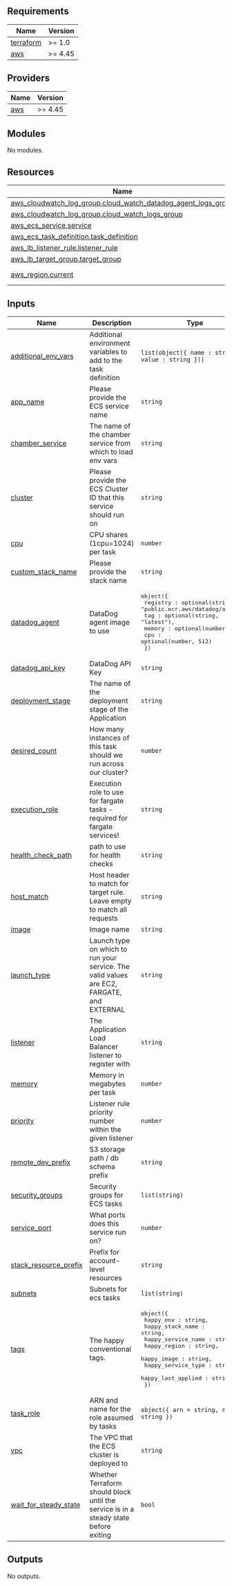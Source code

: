 <!-- START -->
## Requirements

| Name | Version |
|------|---------|
| <a name="requirement_terraform"></a> [terraform](#requirement\_terraform) | >= 1.0 |
| <a name="requirement_aws"></a> [aws](#requirement\_aws) | >= 4.45 |

## Providers

| Name | Version |
|------|---------|
| <a name="provider_aws"></a> [aws](#provider\_aws) | >= 4.45 |

## Modules

No modules.

## Resources

| Name | Type |
|------|------|
| [aws_cloudwatch_log_group.cloud_watch_datadog_agent_logs_group](https://registry.terraform.io/providers/hashicorp/aws/latest/docs/resources/cloudwatch_log_group) | resource |
| [aws_cloudwatch_log_group.cloud_watch_logs_group](https://registry.terraform.io/providers/hashicorp/aws/latest/docs/resources/cloudwatch_log_group) | resource |
| [aws_ecs_service.service](https://registry.terraform.io/providers/hashicorp/aws/latest/docs/resources/ecs_service) | resource |
| [aws_ecs_task_definition.task_definition](https://registry.terraform.io/providers/hashicorp/aws/latest/docs/resources/ecs_task_definition) | resource |
| [aws_lb_listener_rule.listener_rule](https://registry.terraform.io/providers/hashicorp/aws/latest/docs/resources/lb_listener_rule) | resource |
| [aws_lb_target_group.target_group](https://registry.terraform.io/providers/hashicorp/aws/latest/docs/resources/lb_target_group) | resource |
| [aws_region.current](https://registry.terraform.io/providers/hashicorp/aws/latest/docs/data-sources/region) | data source |

## Inputs

| Name | Description | Type | Default | Required |
|------|-------------|------|---------|:--------:|
| <a name="input_additional_env_vars"></a> [additional\_env\_vars](#input\_additional\_env\_vars) | Additional environment variables to add to the task definition | `list(object({ name : string, value : string }))` | `[]` | no |
| <a name="input_app_name"></a> [app\_name](#input\_app\_name) | Please provide the ECS service name | `string` | n/a | yes |
| <a name="input_chamber_service"></a> [chamber\_service](#input\_chamber\_service) | The name of the chamber service from which to load env vars | `string` | `""` | no |
| <a name="input_cluster"></a> [cluster](#input\_cluster) | Please provide the ECS Cluster ID that this service should run on | `string` | n/a | yes |
| <a name="input_cpu"></a> [cpu](#input\_cpu) | CPU shares (1cpu=1024) per task | `number` | `256` | no |
| <a name="input_custom_stack_name"></a> [custom\_stack\_name](#input\_custom\_stack\_name) | Please provide the stack name | `string` | n/a | yes |
| <a name="input_datadog_agent"></a> [datadog\_agent](#input\_datadog\_agent) | DataDog agent image to use | <pre>object({<br>    registry : optional(string, "public.ecr.aws/datadog/agent"),<br>    tag : optional(string, "latest"),<br>    memory : optional(number, 512),<br>    cpu : optional(number, 512)<br>  })</pre> | <pre>{<br>  "cpu": 512,<br>  "memory": 512,<br>  "registry": "public.ecr.aws/datadog/agent",<br>  "tag": "latest"<br>}</pre> | no |
| <a name="input_datadog_api_key"></a> [datadog\_api\_key](#input\_datadog\_api\_key) | DataDog API Key | `string` | `""` | no |
| <a name="input_deployment_stage"></a> [deployment\_stage](#input\_deployment\_stage) | The name of the deployment stage of the Application | `string` | `"dev"` | no |
| <a name="input_desired_count"></a> [desired\_count](#input\_desired\_count) | How many instances of this task should we run across our cluster? | `number` | `2` | no |
| <a name="input_execution_role"></a> [execution\_role](#input\_execution\_role) | Execution role to use for fargate tasks - required for fargate services! | `string` | `""` | no |
| <a name="input_health_check_path"></a> [health\_check\_path](#input\_health\_check\_path) | path to use for health checks | `string` | `"/"` | no |
| <a name="input_host_match"></a> [host\_match](#input\_host\_match) | Host header to match for target rule. Leave empty to match all requests | `string` | n/a | yes |
| <a name="input_image"></a> [image](#input\_image) | Image name | `string` | n/a | yes |
| <a name="input_launch_type"></a> [launch\_type](#input\_launch\_type) | Launch type on which to run your service. The valid values are EC2, FARGATE, and EXTERNAL | `string` | `"FARGATE"` | no |
| <a name="input_listener"></a> [listener](#input\_listener) | The Application Load Balancer listener to register with | `string` | n/a | yes |
| <a name="input_memory"></a> [memory](#input\_memory) | Memory in megabytes per task | `number` | `1024` | no |
| <a name="input_priority"></a> [priority](#input\_priority) | Listener rule priority number within the given listener | `number` | n/a | yes |
| <a name="input_remote_dev_prefix"></a> [remote\_dev\_prefix](#input\_remote\_dev\_prefix) | S3 storage path / db schema prefix | `string` | `""` | no |
| <a name="input_security_groups"></a> [security\_groups](#input\_security\_groups) | Security groups for ECS tasks | `list(string)` | n/a | yes |
| <a name="input_service_port"></a> [service\_port](#input\_service\_port) | What ports does this service run on? | `number` | `80` | no |
| <a name="input_stack_resource_prefix"></a> [stack\_resource\_prefix](#input\_stack\_resource\_prefix) | Prefix for account-level resources | `string` | n/a | yes |
| <a name="input_subnets"></a> [subnets](#input\_subnets) | Subnets for ecs tasks | `list(string)` | n/a | yes |
| <a name="input_tags"></a> [tags](#input\_tags) | The happy conventional tags. | <pre>object({<br>    happy_env : string,<br>    happy_stack_name : string,<br>    happy_service_name : string,<br>    happy_region : string,<br>    happy_image : string,<br>    happy_service_type : string,<br>    happy_last_applied : string,<br>  })</pre> | n/a | yes |
| <a name="input_task_role"></a> [task\_role](#input\_task\_role) | ARN and name for the role assumed by tasks | `object({ arn = string, name = string })` | n/a | yes |
| <a name="input_vpc"></a> [vpc](#input\_vpc) | The VPC that the ECS cluster is deployed to | `string` | n/a | yes |
| <a name="input_wait_for_steady_state"></a> [wait\_for\_steady\_state](#input\_wait\_for\_steady\_state) | Whether Terraform should block until the service is in a steady state before exiting | `bool` | `false` | no |

## Outputs

No outputs.
<!-- END -->
